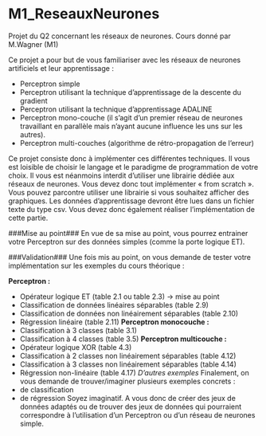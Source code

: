 # M1_ReseauxNeurones
Projet du Q2 concernant les réseaux de neurones. Cours donné par M.Wagner (M1)

Ce projet a pour but de vous familiariser avec les réseaux de neurones artificiels et leur
apprentissage :
- Perceptron simple
- Perceptron utilisant la technique d’apprentissage de la descente du gradient
- Perceptron utilisant la technique d’apprentissage ADALINE
- Perceptron mono-couche (il s’agit d’un premier réseau de neurones travaillant en parallèle mais n’ayant aucune influence les uns sur les autres).
- Perceptron multi-couches (algorithme de rétro-propagation de l’erreur)

Ce projet consiste donc à implémenter ces différentes techniques. Il vous est loisible de choisir le
langage et le paradigme de programmation de votre choix. Il vous est néanmoins interdit d’utiliser
une librairie dédiée aux réseaux de neurones. Vous devez donc tout implémenter « from scratch ».
Vous pouvez parcontre utiliser une librairie si vous souhaitez afficher des graphiques.
Les données d’apprentissage devront être lues dans un fichier texte du type csv. Vous devez donc
également réaliser l’implémentation de cette partie.

###Mise au point###
En vue de sa mise au point, vous pourrez entrainer votre Perceptron sur des données simples
(comme la porte logique ET).

###Validation###
Une fois mis au point, on vous demande de tester votre implémentation sur les exemples du cours
théorique :

**Perceptron :**
- Opérateur logique ET (table 2.1 ou table 2.3) → mise au point
- Classification de données linéaires séparables (table 2.9)
- Classification de données non linéairement séparables (table 2.10)
- Régression linéaire (table 2.11)
**Perceptron monocouche :**
- Classification à 3 classes (table 3.1)
- Classification à 4 classes (table 3.5)
**Perceptron multicouche :**
- Opérateur logique XOR (table 4.3)
- Classification à 2 classes non linéairement séparables (table 4.12)
- Classification à 3 classes non linéairement séparables (table 4.14)
- Régression non-linéaire (table 4.17)
*D’autres exemples*
Finalement, on vous demande de trouver/imaginer plusieurs exemples concrets :
- de classification
- de régression
Soyez imaginatif. A vous donc de créer des jeux de données adaptés ou de trouver des jeux de
données qui pourraient correspondre à l’utilisation d’un Perceptron ou d’un réseau de neurones
simple.
